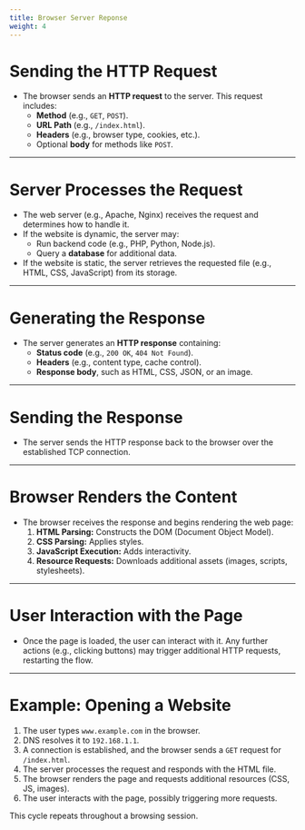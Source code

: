 ```yaml
---
title: Browser Server Reponse
weight: 4
---
```



# Sending the HTTP Request
- The browser sends an **HTTP request** to the server. This request includes:
  - **Method** (e.g., `GET`, `POST`).
  - **URL Path** (e.g., `/index.html`).
  - **Headers** (e.g., browser type, cookies, etc.).
  - Optional **body** for methods like `POST`.

---

# Server Processes the Request
- The web server (e.g., Apache, Nginx) receives the request and determines how to handle it.
- If the website is dynamic, the server may:
  - Run backend code (e.g., PHP, Python, Node.js).
  - Query a **database** for additional data.
- If the website is static, the server retrieves the requested file (e.g., HTML, CSS, JavaScript) from its storage.

---

# Generating the Response
- The server generates an **HTTP response** containing:
  - **Status code** (e.g., `200 OK`, `404 Not Found`).
  - **Headers** (e.g., content type, cache control).
  - **Response body**, such as HTML, CSS, JSON, or an image.

---

# Sending the Response
- The server sends the HTTP response back to the browser over the established TCP connection.

---

# Browser Renders the Content
- The browser receives the response and begins rendering the web page:
  1. **HTML Parsing:** Constructs the DOM (Document Object Model).
  2. **CSS Parsing:** Applies styles.
  3. **JavaScript Execution:** Adds interactivity.
  4. **Resource Requests:** Downloads additional assets (images, scripts, stylesheets).

---

# User Interaction with the Page
- Once the page is loaded, the user can interact with it. Any further actions (e.g., clicking buttons) may trigger additional HTTP requests, restarting the flow.

---

# Example: Opening a Website
1. The user types `www.example.com` in the browser.
2. DNS resolves it to `192.168.1.1`.
3. A connection is established, and the browser sends a `GET` request for `/index.html`.
4. The server processes the request and responds with the HTML file.
5. The browser renders the page and requests additional resources (CSS, JS, images).
6. The user interacts with the page, possibly triggering more requests.

This cycle repeats throughout a browsing session.
